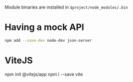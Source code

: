 Module binaries are installed in ```$project/node_modules/.bin```


# Having a mock API

```sh
npm add --save-dev node-dev json-server
```

# ViteJS

npm init @vitejs/app
npm i --save vite
